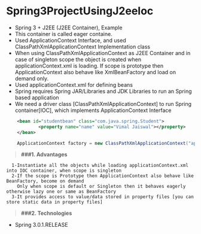 # Spring3ProjectUsingJ2eeIoc

* Spring 3 + J2EE (J2EE Container), Example
* This container is called eager containe. 
* Used ApplicationContext Interface, and used ClassPathXmlApplicationContext Implementation class
* When using ClassPathXmlApplicationContext as J2EE Container and in case of singleton scope the object is created
  when applicationContext.xml is loading. If scope is prototype then ApplicationContext also behave like XmlBeanFactory and load on demand   only.
* Used applicationContext.xml for defining beans
* Spring requires Spring JAR/Libraries and JDK Libraries to run an Spring based application 
* We need a driver class [ClassPathXmlApplicationContext] to run Spring container[IOC], which implements ApplicationContext Interface

```XML
 	<bean id="studentbean" class="com.java.spring.Student">  
    		<property name="name" value="Vimal Jaiswal"></property>  
  	</bean>
```

```java
	ApplicationContext factory = new ClassPathXmlApplicationContext("applicationContext.xml");
```

> **###1. Advantages**
```text
  1-Instantiate all the objects while loading applicationContext.xml into IOC container, when scope is singleton
  2-If the scope is Prototype then ApplicationContext also behave like BeanFactory, become on demand
    Only when scope is default or Singleton then it behaves eagerly otherwise lazy one or same as BeanFactory
  3-It provides access to value/data stored in property files [you can store static data in property files]
```

> **###2. Technologies**
* Spring 3.0.1.RELEASE

